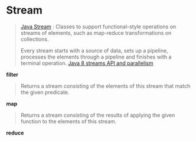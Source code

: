 # Stream

> [Java Stream](https://docs.oracle.com/javase/8/docs/api/java/util/stream/package-summary.html) : Classes to support functional-style operations on streams of elements, such as map-reduce transformations on collections.
> 
> Every stream starts with a source of data, sets up a pipeline, processes the elements through a pipeline and finishes with a terminal operation. [Java 8 streams API and parallelism](http://radar.oreilly.com/2015/02/java-8-streams-api-and-parallelism.html)

**filter**

> Returns a stream consisting of the elements of this stream that match the given predicate.

**map**

> Returns a stream consisting of the results of applying the given function to the elements of this stream.

**reduce**
